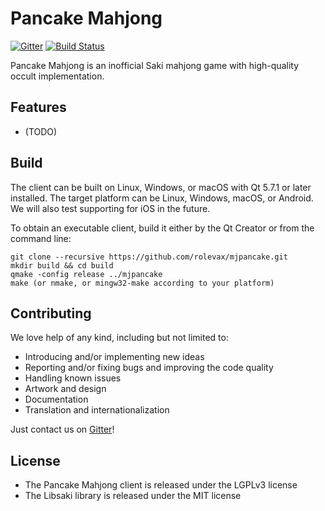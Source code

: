 # Pancake Mahjong

[![Gitter](https://badges.gitter.im/Join%20Chat.svg)](https://gitter.im/mjpancake)
[![Build Status](https://travis-ci.org/rolevax/mjpancake.svg?branch=develop)](https://travis-ci.org/rolevax/mjpancake)

Pancake Mahjong is an inofficial Saki mahjong game
with high-quality occult implementation.

## Features

- (TODO)

## Build

The client can be built on Linux, Windows, or macOS with
Qt 5.7.1 or later installed.
The target platform can be Linux, Windows, macOS, or Android. 
We will also test supporting for iOS in the future.

To obtain an executable client, build it either by the Qt Creator or from the command line:

```
git clone --recursive https://github.com/rolevax/mjpancake.git
mkdir build && cd build
qmake -config release ../mjpancake
make (or nmake, or mingw32-make according to your platform)
```

## Contributing

We love help of any kind, including but not limited to:

- Introducing and/or implementing new ideas
- Reporting and/or fixing bugs and improving the code quality
- Handling known issues
- Artwork and design
- Documentation
- Translation and internationalization

Just contact us on [Gitter](https://gitter.im/mjpancake)!

## License

- The Pancake Mahjong client is released under the LGPLv3 license
- The Libsaki library is released under the MIT license


